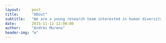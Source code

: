 ```yaml
---
layout:     post
title:      "About"
subtitle:   "We are a young research team interested in human diversity and population genetics. We are applying genomic and computational tools to answer research questions about human evolution with particular interest in populations from the Americas and the Pacific. The scope of our projects range from population structure, demographic inference, selection and adaptive evolution, to functional and biomedical implications of human genetic variation. We are also applying similar population genetic approaches to other species relevant to Mexican and Latinamerican biodiversity."
date:       2015-11-12 12:00:00
author:     "Andrés Moreno"
header-img: "w"
---
```

